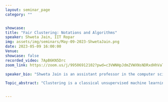 ```yaml
---
layout: seminar_page
category: ""


showcase:
title: "Fair Clustering: Notations and Algorithms"
speaker: Shweta Jain, IIT Ropar
img: assets/img/seminars/May-09-2023-ShwetaJain.png
date: 2023-05-09 16:00:00 
Venue:
showcase: false
recorded_video: 7ApB6KN5Drc
zoom_link: https://zoom.us/j/99506912102?pwd=c3VWNHpJdmZVWXNsNDRxdHhVaTBuZz09

speaker_bio: "Shweta Jain is an assistant professor in the computer science and engineering department at the Indian Institute of Technology, Ropar. Her research interests are machine learning, game theory, and mechanism design. She obtained her Ph.D. in Computer Science and Engineering from IISc, Bangalore, and worked as an assistant professor at IIT Bhubaneshwar before joining IIT Ropar. She is also heading the Indo-Taiwan Joint Research Center at IIT Ropar."

Topic_abstract: "Clustering is a classical unsupervised machine learning technique. It has various applications in criminal justice, automated resume processing, bank loan approvals, recommender systems, and many more. Despite being so popular, traditional clustering algorithms may result in discriminatory behavior towards a group of people (or individuals) and have societal impacts. It has led to the study of fair clustering algorithms that aim to minimize the clustering cost while ensuring fairness criteria. In the talk, we will primarily focus on group fair clustering which primarily requires that data points from each protected group have approximately equal representation in every cluster. This talk will start by discussing the relationships between existing notions in group fair clustering and algorithms in this literature. I will also discuss the advantages and disadvantages of existing algorithms in terms of theoretical guarantees, time complexity, and reproducibility. Finally, the talk will conclude by providing new directions and open problems in fair clustering."


---
```



